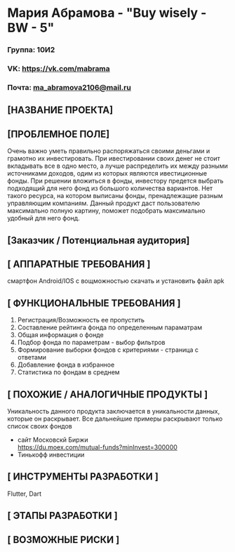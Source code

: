 # Мария Абрамова - "Buy wisely - BW - 5"
### Группа: 10И2
### VK: https://vk.com/mabrama
### Почта: ma_abramova2106@mail.ru


## [НАЗВАНИЕ ПРОЕКТА]


## [ПРОБЛЕМНОЕ ПОЛЕ]
Очень важно уметь правильно распоряжаться своими деньгами и грамотно их инвестировать. При ивестировании своих денег не стоит вкладывать все в одно место, а лучше распределить их между разными источниками доходов, одим из которых являются ивестиционные фонды. 
При решении вложиться в фонды, инвестору предется выбрать подходящий для него фонд из большого количества вариантов. Нет такого ресурса, на котором выписаны фонды, пренадлежащие разным управляющим компаниям. Данный продукт даст пользователю максимально полную картину, поможет подобрать максимально удобный для него фонд.


## [Заказчик / Потенциальная аудитория]



## [ АППАРАТНЫЕ ТРЕБОВАНИЯ ]
смартфон Android/IOS с вощможностью скачать и установить файл apk



## [ ФУНКЦИОНАЛЬНЫЕ ТРЕБОВАНИЯ ]
1. Регистрация/Возможность ее пропустить
2. Составление рейтинга фонда по определенным параматрам
3. Общая информация о фонде
4. Подбор фонда по параметрам - выбор фильтров
5. Формирование выборки фондов с критериями - страница с ответами
6. Добавление фонда в избранное
7. Статистика по фондам в среднем


## [ ПОХОЖИЕ / АНАЛОГИЧНЫЕ ПРОДУКТЫ ]

Уникальность данного продукта заключается в уникальности данных, которые он раскрывает. Все дальнейшие примеры раскрывают только список своих фондов
* сайт Московскй Биржи <br>
https://du.moex.com/mutual-funds?minInvest=300000
* Тинькофф инвестиции

## [ ИНСТРУМЕНТЫ РАЗРАБОТКИ ]
Flutter, Dart


## [ ЭТАПЫ РАЗРАБОТКИ ]



## [ ВОЗМОЖНЫЕ РИСКИ ]

